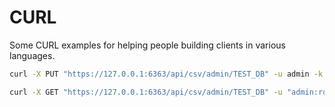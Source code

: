 # CURL

Some CURL examples for helping people building clients in various languages.

```bash
curl -X PUT "https://127.0.0.1:6363/api/csv/admin/TEST_DB" -u admin -k -F "csv=@test/0CE.csv"
```

```bash
curl -X GET "https://127.0.0.1:6363/api/csv/admin/TEST_DB" -u "admin:root" -k -d '{}'
```
